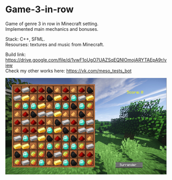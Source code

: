 # Game-3-in-row

Game of genre 3 in row in Minecraft setting.   
Implemented main mechanics and bonuses.   

Stack: C++, SFML.   
Resourses: textures and music from Minecraft.   

Build link: https://drive.google.com/file/d/1vwF1oUgO7UAZSqEQNlOmojARYTAEpA9r/view   
Check my other works here: https://vk.com/meso_tests_bot

![Screenshot](/screenshots/3-in-row-scrsht.jpg "game screenshot")
